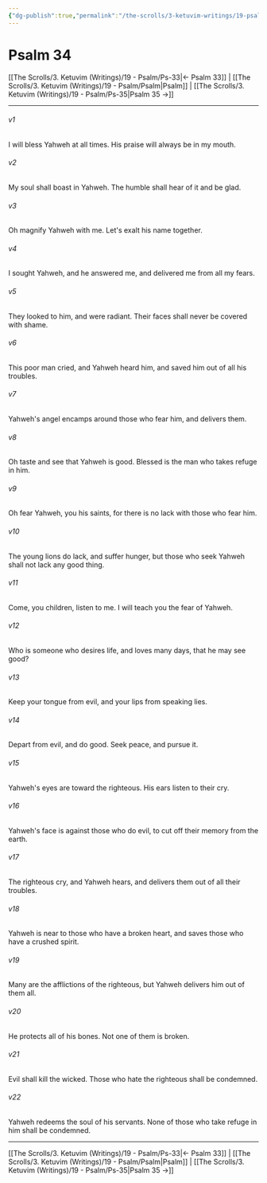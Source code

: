```yaml
---
{"dg-publish":true,"permalink":"/the-scrolls/3-ketuvim-writings/19-psalm/ps-34/","tags":["#TheScrolls","#Ketuvim"]}
---
```



# Psalm 34

[[The Scrolls/3. Ketuvim (Writings)/19 - Psalm/Ps-33\|← Psalm 33]] | [[The Scrolls/3. Ketuvim (Writings)/19 - Psalm/Psalm\|Psalm]] | [[The Scrolls/3. Ketuvim (Writings)/19 - Psalm/Ps-35\|Psalm 35 →]]
***



###### v1 
I will bless Yahweh at all times. His praise will always be in my mouth. 

###### v2 
My soul shall boast in Yahweh. The humble shall hear of it and be glad. 

###### v3 
Oh magnify Yahweh with me. Let's exalt his name together. 

###### v4 
I sought Yahweh, and he answered me, and delivered me from all my fears. 

###### v5 
They looked to him, and were radiant. Their faces shall never be covered with shame. 

###### v6 
This poor man cried, and Yahweh heard him, and saved him out of all his troubles. 

###### v7 
Yahweh's angel encamps around those who fear him, and delivers them. 

###### v8 
Oh taste and see that Yahweh is good. Blessed is the man who takes refuge in him. 

###### v9 
Oh fear Yahweh, you his saints, for there is no lack with those who fear him. 

###### v10 
The young lions do lack, and suffer hunger, but those who seek Yahweh shall not lack any good thing. 

###### v11 
Come, you children, listen to me. I will teach you the fear of Yahweh. 

###### v12 
Who is someone who desires life, and loves many days, that he may see good? 

###### v13 
Keep your tongue from evil, and your lips from speaking lies. 

###### v14 
Depart from evil, and do good. Seek peace, and pursue it. 

###### v15 
Yahweh's eyes are toward the righteous. His ears listen to their cry. 

###### v16 
Yahweh's face is against those who do evil, to cut off their memory from the earth. 

###### v17 
The righteous cry, and Yahweh hears, and delivers them out of all their troubles. 

###### v18 
Yahweh is near to those who have a broken heart, and saves those who have a crushed spirit. 

###### v19 
Many are the afflictions of the righteous, but Yahweh delivers him out of them all. 

###### v20 
He protects all of his bones. Not one of them is broken. 

###### v21 
Evil shall kill the wicked. Those who hate the righteous shall be condemned. 

###### v22 
Yahweh redeems the soul of his servants. None of those who take refuge in him shall be condemned.

***
[[The Scrolls/3. Ketuvim (Writings)/19 - Psalm/Ps-33\|← Psalm 33]] | [[The Scrolls/3. Ketuvim (Writings)/19 - Psalm/Psalm\|Psalm]] | [[The Scrolls/3. Ketuvim (Writings)/19 - Psalm/Ps-35\|Psalm 35 →]]
